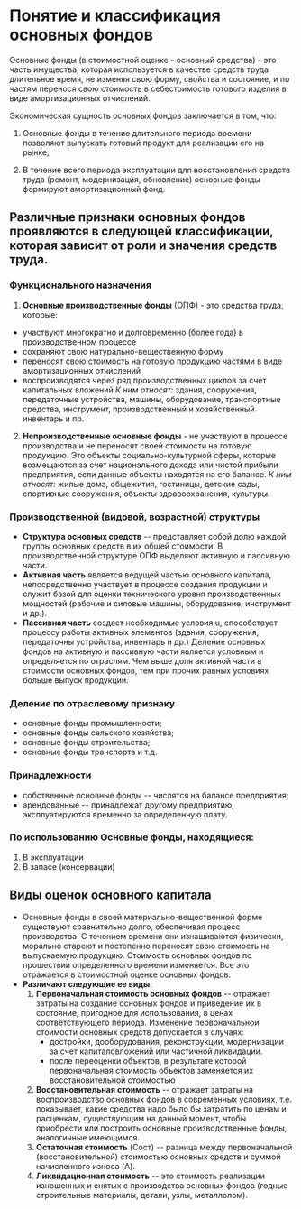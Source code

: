 # Понятие и классификация основных фондов

Основные фонды (в стоимостной оценке - основный средства) - это часть имущества, которая используется в качестве средств труда длительное время, не изменяя свою форму, свойства и состояние, и по частям перенося свою стоимость в себестоимость готового изделия в виде амортизационных отчислений. 

Экономическая сущность основных фондов заключается в том, что: 

1. Основные фонды в течение длительного периода времени позволяют выпускать готовый продукт для реализации его на рынке; 

2. В течение всего периода эксплуатации для восстановления средств труда (ремонт, модернизация, обновление) основные фонды формируют амортизационный фонд.
## Различные признаки основных фондов проявляются в следующей классификации, которая зависит от роли и значения средств труда.
### Функционального назначения
1. **Основные производственные фонды** (ОПФ) - это средства труда, которые:
 - участвуют многократно и долговременно (более года) в производственном процессе
 - сохраняют свою натурально-вещественную форму
 - переносят свою стоимость на готовую продукцию частями в виде амортизационных отчислений
 - воспроизводятся через ряд производственных циклов за счет капитальных вложений
	_К ним относят:_ здания, сооружения, передаточные устройства, машины, оборудование, транспортные средства, инструмент, производственный и хозяйственный инвентарь и пр.
2. **Непроизводственные основные фонды** - не участвуют в процессе производства и не переносят своей стоимости на готовую продукцию. Это объекты социально-культурной сферы, которые возмещаются за счет национального дохода или чистой прибыли предприятия, если данные объекты находятся на его балансе.
	_К ним относят:_ жилые дома, общежития, гостиницы, детские сады, спортивные сооружения, объекты здравоохранения, культуры.
### Производственной (видовой, возрастной) структуры
* **Структура основных средств** -- представляет собой долю каждой группы основных средств в их общей стоимости.
В производственной структуре ОПФ выделяют активную и пассивную части.
* **Активная часть** является ведущей частью основного капитала, непосредственно участвует в процессе создания продукции и служит базой для оценки технического уровня производственных мощностей (рабочие и силовые машины, оборудование, инструмент и др.).
* **Пассивная часть** создает необходимые условия u, способствует процессу работы активных элементов (здания, сооружения, передаточны устройства, инвентарь и др.)
Деление основных фондов на активную и пассивную части является условным и определяется по отраслям. Чем выше доля активной части в стоимости основных фондов, тем при прочих равных условиях больше выпуск продукции.
### Деление по отраслевому признаку
* основные фонды промышленности;
* основные фонды сельского хозяйства;
* основные фонды строительства;
* основные фонды транспорта и т.д.
### Принадлежности
* собственные основные фонды -- числятся на балансе предприятия;
* арендованные -- принадлежат другому предприятию, эксплуатируются временно за определенную плату.
### По использованию Основные фонды, находящиеся:
1. В эксплуатации
2. В запасе (консервации)
## Виды оценок основного капитала
* Основные фонды в своей материально-вещественной форме существуют сравнительно долго, обеспечивая процесс производства. С течением времени они изнашиваются физически, морально стареют и постепенно переносят свою стоимость на выпускаемую продукцию. Стоимость основных фондов по прошествии определенного времени изменяется. Все это отражается в стоимостной оценке основных фондов.
* **Различают следующие ее виды:**
	1. **Первоначальная стоимость основных фондов** -- отражает затраты на создание основных фондов и приведение их в состояние, пригодное для использования, в ценах соответствующего периода.
	  Изменение первоначальной стоимости основных средств допускается в случаях:
		 - достройки, дооборудования, реконструкции, модернизации за счет капиталовложений или частичной ликвидации.
		 - после переоценки объектов, в результате которой первоначальная стоимость объектов заменяется их восстановительной стоимостью
	2. **Восстановительная стоимость** -- отражает затраты на воспроизводство основных фондов в современных условиях, т.е. показывает, какие средства надо было бы затратить по ценам и расценкам, существующим на данный момент, чтобы приобрести или построить основные производственные фонды, аналогичные имеющимся.
	3. **Остаточная стоимость** (Cост) -- разница между первоначальной (восстановительной) стоимостью основных средств и суммой начисленного износа (A).
	4. **Ликвидационная стоимость** -- это стоимость реализации изношенных и снятых с производства основных фондов (годные строительные материалы, детали, узлы, металлолом).